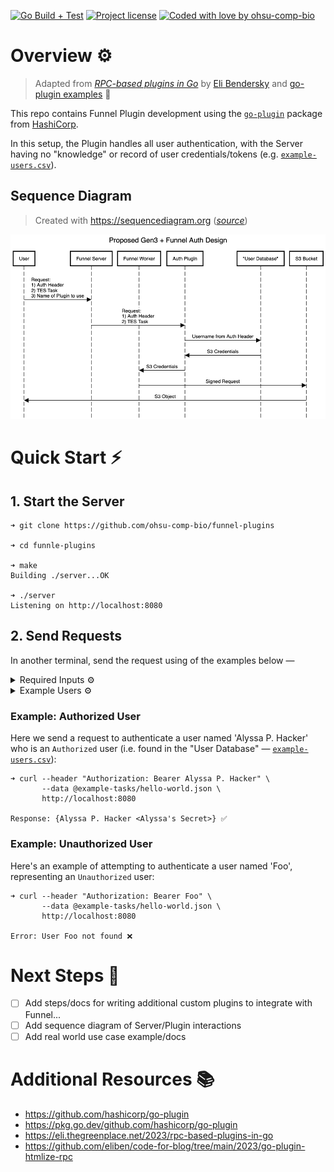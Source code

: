 [![Go Build + Test](https://github.com/ohsu-comp-bio/funnel-plugins/actions/workflows/go.yaml/badge.svg)](https://github.com/ohsu-comp-bio/funnel-plugins/actions/workflows/go.yaml)
[![Project license](https://img.shields.io/github/license/ohsu-comp-bio/funnel-plugins.svg)](LICENSE)
[![Coded with love by ohsu-comp-bio](https://img.shields.io/badge/Coded%20with%20%E2%99%A5%20by-OHSU-blue)](https://github.com/ohsu-comp-bio)

</div>

# Overview ⚙️

> Adapted from [*RPC-based plugins in Go*](https://eli.thegreenplace.net/2023/rpc-based-plugins-in-go) by [Eli Bendersky](https://eli.thegreenplace.net/) and [go-plugin examples](https://github.com/hashicorp/go-plugin/tree/main/examples/basic) 🚀

This repo contains Funnel Plugin development using the [`go-plugin`](https://github.com/hashicorp/go-plugin) package from [HashiCorp](https://github.com/hashicorp).

In this setup, the Plugin handles all user authentication, with the Server having no "knowledge" or record of user credentials/tokens (e.g. [`example-users.csv`](./authorizer/example-users.csv)).

## Sequence Diagram

> Created with https://sequencediagram.org ([_source_](./sequence-diagram.txt))

![proposed-auth-design](./sequence-diagram.png)

# Quick Start ⚡

## 1. Start the Server 

```console
➜ git clone https://github.com/ohsu-comp-bio/funnel-plugins

➜ cd funnle-plugins

➜ make
Building ./server...OK

➜ ./server
Listening on http://localhost:8080
```

## 2. Send Requests

In another terminal, send the request using of the examples below —

<details>
 <summary>Required Inputs ⚙️</summary>
 
| Input | Sent in...           | Example                                  |
|-------|----------------------|------------------------------------------|
| User  | Authorization Header | `Authorization: Bearer Alyssa P. Hacker` |
| Task  | Request Body         | `@example-tasks/hello-world.json`        |

</details>

<details>
 <summary>Example Users ⚙️</summary>
 
All ["Authorized" users](https://en.wikipedia.org/wiki/Structure_and_Interpretation_of_Computer_Programs#Characters) may be found in the "User Database" — [`example-users.csv`](./authorizer/example-users.csv):
> - Alyssa P. Hacker, a Lisp hacker
> - Ben Bitdiddle
> - Cy D. Fect, a "reformed C programmer"
> - Eva Lu Ator
> - Lem E. Tweakit
> - Louis Reasoner, a loose reasoner

Here the use of a simple text file to contain users is to show how a plugin can be written and integrated into Funnel — real world use cases might involve more complex mechanisms for tracking users (e.g OAuth)...

</details>

### Example: Authorized User

Here we send a request to authenticate a user named 'Alyssa P. Hacker' who is an `Authorized` user (i.e. found in the "User Database" — [`example-users.csv`](./authorizer/example-users.csv)):

```console
➜ curl --header "Authorization: Bearer Alyssa P. Hacker" \
       --data @example-tasks/hello-world.json \
       http://localhost:8080

Response: {Alyssa P. Hacker <Alyssa's Secret>} ✅
```

### Example: Unauthorized User

Here's an example of attempting to authenticate a user named 'Foo', representing an `Unauthorized` user:

```console
➜ curl --header "Authorization: Bearer Foo" \
       --data @example-tasks/hello-world.json \
       http://localhost:8080

Error: User Foo not found ❌
```

# Next Steps 🚧

- [ ] Add steps/docs for writing additional custom plugins to integrate with Funnel...
- [ ] Add sequence diagram of Server/Plugin interactions
- [ ] Add real world use case example/docs

# Additional Resources 📚

- https://github.com/hashicorp/go-plugin
- https://pkg.go.dev/github.com/hashicorp/go-plugin
- https://eli.thegreenplace.net/2023/rpc-based-plugins-in-go
- https://github.com/eliben/code-for-blog/tree/main/2023/go-plugin-htmlize-rpc
